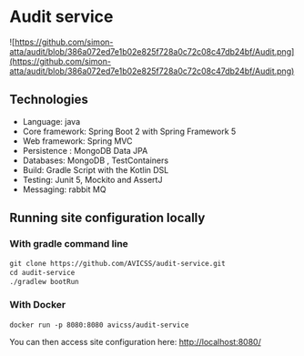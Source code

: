# Audit service

![https://github.com/simon-atta/audit/blob/386a072ed7e1b02e825f728a0c72c08c47db24bf/Audit.png](https://github.com/simon-atta/audit/blob/386a072ed7e1b02e825f728a0c72c08c47db24bf/Audit.png)

## Technologies

* Language: java
* Core framework: Spring Boot 2 with Spring Framework 5
* Web framework: Spring MVC
* Persistence : MongoDB Data JPA
* Databases: MongoDB , TestContainers
* Build: Gradle Script with the Kotlin DSL
* Testing: Junit 5, Mockito and AssertJ
* Messaging: rabbit MQ

## Running site configuration locally

### With gradle command line

```
git clone https://github.com/AVICSS/audit-service.git
cd audit-service
./gradlew bootRun
```

### With Docker

```
docker run -p 8080:8080 avicss/audit-service
```

You can then access site configuration here: [http://localhost:8080/]()

